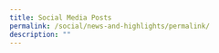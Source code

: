 ```yaml
---
title: Social Media Posts
permalink: /social/news-and-highlights/permalink/
description: ""
---
```

